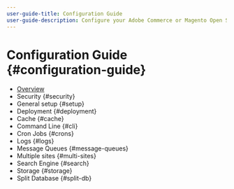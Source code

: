 ```yaml
---
user-guide-title: Configuration Guide
user-guide-description: Configure your Adobe Commerce or Magento Open Source application features and services.
---
```


# Configuration Guide {#configuration-guide}

- [Overview](overview.md)
- Security {#security}
- General setup {#setup}
- Deployment {#deployment}
- Cache {#cache}
- Command Line {#cli}
- Cron Jobs {#crons}
- Logs {#logs}
- Message Queues {#message-queues}
- Multiple sites {#multi-sites}
- Search Engine {#search}
- Storage {#storage}
- Split Database {#split-db}

